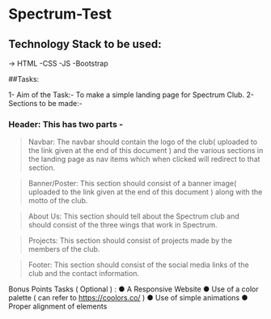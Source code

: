 # Spectrum-Test

## Technology Stack to be used:
-> HTML -CSS -JS -Bootstrap


##Tasks:

1- Aim of the Task:- To make a simple landing page for Spectrum Club.
2- Sections to be made:-

### Header: This has two parts -

> Navbar: The navbar should contain the logo of the club( uploaded
to the link given at the end of this document ) and the various
sections in the landing page as nav items which when clicked will
redirect to that section.

> Banner/Poster: This section should consist of a banner image(
uploaded to the link given at the end of this document ) along with
the motto of the club.

> About Us: This section should tell about the Spectrum club and
should consist of the three wings that work in Spectrum.

> Projects: This section should consist of projects made by the
members of the club.

> Footer: This section should consist of the social media links of the club and the contact information.
> 
Bonus Points Tasks ( Optional ) :
  ● A Responsive Website
  ● Use of a color palette ( can refer to https://coolors.co/ )
  ● Use of simple animations
  ● Proper alignment of elements
